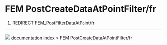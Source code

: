 # FEM PostCreateDataAtPointFilter/fr
1.  REDIRECT [FEM_PostFilterDataAtPoint/fr](FEM_PostFilterDataAtPoint/fr.md)



---
![](images/Button_right.svg) [documentation index](../README.md) > FEM PostCreateDataAtPointFilter/fr
